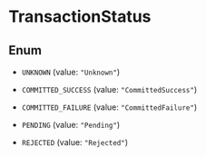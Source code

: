 

# TransactionStatus

## Enum


* `UNKNOWN` (value: `"Unknown"`)

* `COMMITTED_SUCCESS` (value: `"CommittedSuccess"`)

* `COMMITTED_FAILURE` (value: `"CommittedFailure"`)

* `PENDING` (value: `"Pending"`)

* `REJECTED` (value: `"Rejected"`)



